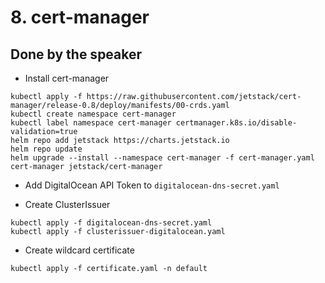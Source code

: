 # 8. cert-manager

## Done by the speaker

* Install cert-manager
```
kubectl apply -f https://raw.githubusercontent.com/jetstack/cert-manager/release-0.8/deploy/manifests/00-crds.yaml
kubectl create namespace cert-manager
kubectl label namespace cert-manager certmanager.k8s.io/disable-validation=true
helm repo add jetstack https://charts.jetstack.io
helm repo update
helm upgrade --install --namespace cert-manager -f cert-manager.yaml cert-manager jetstack/cert-manager
```

* Add DigitalOcean API Token to `digitalocean-dns-secret.yaml`

* Create ClusterIssuer
```
kubectl apply -f digitalocean-dns-secret.yaml
kubectl apply -f clusterissuer-digitalocean.yaml
```

* Create wildcard certificate
```
kubectl apply -f certificate.yaml -n default
```
